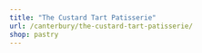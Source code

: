 ```yaml
---
title: "The Custard Tart Patisserie"
url: /canterbury/the-custard-tart-patisserie/
shop: pastry
---
```

